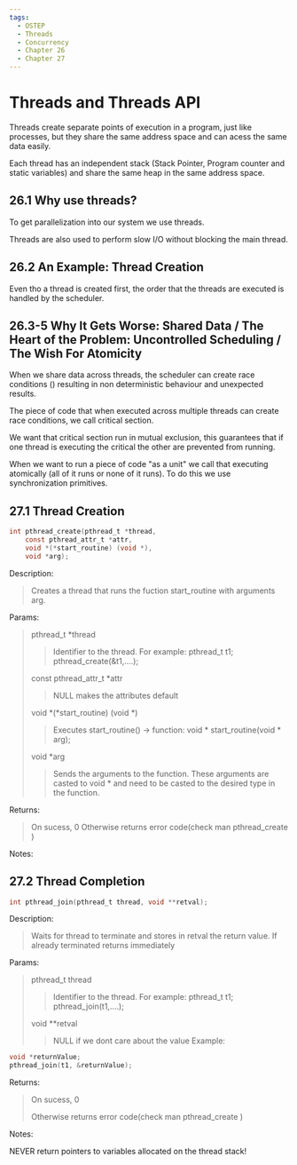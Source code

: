```yaml
---
tags:
  - OSTEP
  - Threads
  - Concurrency
  - Chapter 26
  - Chapter 27
---
```


# Threads and Threads API

Threads create separate points of execution in a program, just like processes, but they share the same address space and can acess the same data easily.

Each thread has an independent stack (Stack Pointer, Program counter and static variables) and share the same heap in the same address space.

## 26.1 Why use threads?
To get parallelization into our system we use threads.

Threads are also used to perform slow I/O without blocking the main thread.

## 26.2 An Example: Thread Creation
Even tho a thread is created first, the order that the threads are executed is handled by the scheduler.

## 26.3-5 Why It Gets Worse: Shared Data / The Heart of the Problem: Uncontrolled Scheduling / The Wish For Atomicity
When we share data across threads, the scheduler can create race conditions () resulting in non deterministic behaviour and unexpected results.

The piece of code that when executed across multiple threads can create race conditions, we call critical section.

We want that critical section run in mutual exclusion, this guarantees that if one thread is executing the critical the other are prevented from running.

When we want to run a piece of code "as a unit" we call that executing atomically (all of it runs or none of it runs). To do this we use synchronization primitives.

## 27.1 Thread Creation
```c
int pthread_create(pthread_t *thread, 
    const pthread_attr_t *attr, 
    void *(*start_routine) (void *), 
    void *arg);
```
Description:
> Creates a thread that runs the fuction start_routine with arguments arg.
> 

Params:
> pthread_t *thread
>> Identifier to the thread. For example: pthread_t t1; pthread_create(&t1,....); 
> 
> const pthread_attr_t *attr
>> NULL makes the attributes default
>
> void *(*start_routine) (void *) 
>> Executes start_routine() -> function: void * start_routine(void * arg);
>
> void *arg
>> Sends the arguments to the function. These arguments are casted to void * and need to be casted to the desired type in the function.

Returns:
> On sucess, 0
> Otherwise returns error code(check man pthread_create )

Notes:

## 27.2 Thread Completion
```c
int pthread_join(pthread_t thread, void **retval);
```
Description:
> Waits for thread to terminate and stores in retval the return value. If already terminated returns immediately

Params:
> pthread_t thread
>> Identifier to the thread. For example: pthread_t t1; pthread_join(t1,....);
> 
> void **retval
>> NULL if we dont care about the value
>> Example:
>>
```c
void *returnValue;
pthread_join(t1, &returnValue);
```

Returns:
> On sucess, 0
>
> Otherwise returns error code(check man pthread_create )

Notes:

NEVER return pointers to variables allocated on the thread stack!